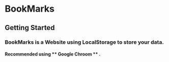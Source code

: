 # BookMarks

## Getting Started

### BookMarks is a Website using LocalStorage to store your data.
#### Recommended using ** Google Chroom ** .
